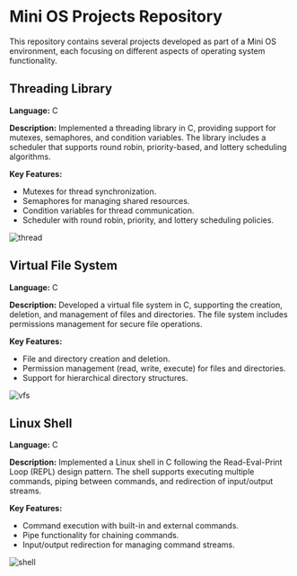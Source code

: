 # Mini OS Projects Repository

This repository contains several projects developed as part of a Mini OS environment, each focusing on different aspects of operating system functionality.

## Threading Library

**Language:** C

**Description:** Implemented a threading library in C, providing support for mutexes, semaphores, and condition variables. The library includes a scheduler that supports round robin, priority-based, and lottery scheduling algorithms.

**Key Features:**
- Mutexes for thread synchronization.
- Semaphores for managing shared resources.
- Condition variables for thread communication.
- Scheduler with round robin, priority, and lottery scheduling policies.

![thread](https://github.com/user-attachments/assets/287d5d9c-5d4f-47cb-b685-e6d38daa4138)


## Virtual File System

**Language:** C

**Description:** Developed a virtual file system in C, supporting the creation, deletion, and management of files and directories. The file system includes permissions management for secure file operations.

**Key Features:**
- File and directory creation and deletion.
- Permission management (read, write, execute) for files and directories.
- Support for hierarchical directory structures.

![vfs](https://github.com/user-attachments/assets/43ba2a19-733f-4a55-8704-954d6b94a510)


## Linux Shell

**Language:** C

**Description:** Implemented a Linux shell in C following the Read-Eval-Print Loop (REPL) design pattern. The shell supports executing multiple commands, piping between commands, and redirection of input/output streams.

**Key Features:**
- Command execution with built-in and external commands.
- Pipe functionality for chaining commands.
- Input/output redirection for managing command streams.

![shell](https://github.com/user-attachments/assets/27291247-4286-411c-a83d-ef84a8bdcd19)

